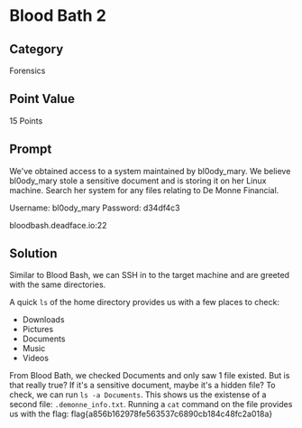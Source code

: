 # Blood Bath 2

## Category

Forensics

## Point Value

15 Points

## Prompt

We've obtained access to a system maintained by bl0ody_mary. We believe bl0ody_mary stole a sensitive document and is storing it on her Linux machine. Search her system for any files relating to De Monne Financial.

Username: bl0ody_mary Password: d34df4c3

bloodbash.deadface.io:22

## Solution

Similar to Blood Bash, we can SSH in to the target machine and are greeted with the same directories.

A quick `ls` of the home directory provides us with a few places to check:

- Downloads
- Pictures
- Documents
- Music
- Videos

From Blood Bath, we checked Documents and only saw 1 file existed. But is that really true? If it's a sensitive document, maybe it's a hidden file? To check, we can run `ls -a Documents`. This shows us the existense of a second file: `.demonne_info.txt`. Running a `cat` command on the file provides us with the flag: flag{a856b162978fe563537c6890cb184c48fc2a018a}
